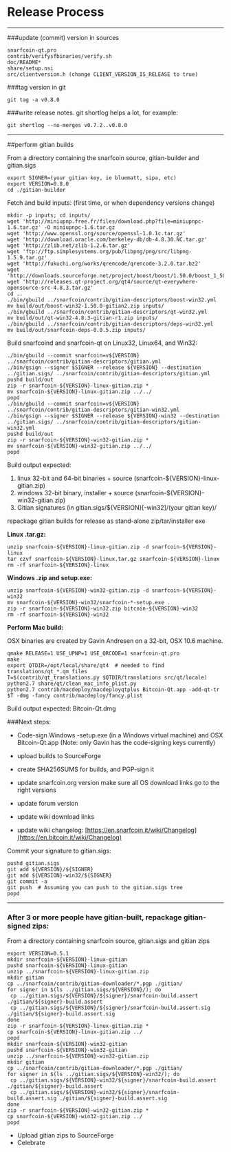 Release Process
====================

* * *

###update (commit) version in sources


	snarfcoin-qt.pro
	contrib/verifysfbinaries/verify.sh
	doc/README*
	share/setup.nsi
	src/clientversion.h (change CLIENT_VERSION_IS_RELEASE to true)

###tag version in git

	git tag -a v0.8.0

###write release notes. git shortlog helps a lot, for example:

	git shortlog --no-merges v0.7.2..v0.8.0

* * *

##perform gitian builds

 From a directory containing the snarfcoin source, gitian-builder and gitian.sigs
  
	export SIGNER=(your gitian key, ie bluematt, sipa, etc)
	export VERSION=0.8.0
	cd ./gitian-builder

 Fetch and build inputs: (first time, or when dependency versions change)

	mkdir -p inputs; cd inputs/
	wget 'http://miniupnp.free.fr/files/download.php?file=miniupnpc-1.6.tar.gz' -O miniupnpc-1.6.tar.gz
	wget 'http://www.openssl.org/source/openssl-1.0.1c.tar.gz'
	wget 'http://download.oracle.com/berkeley-db/db-4.8.30.NC.tar.gz'
	wget 'http://zlib.net/zlib-1.2.6.tar.gz'
	wget 'ftp://ftp.simplesystems.org/pub/libpng/png/src/libpng-1.5.9.tar.gz'
	wget 'http://fukuchi.org/works/qrencode/qrencode-3.2.0.tar.bz2'
	wget 'http://downloads.sourceforge.net/project/boost/boost/1.50.0/boost_1_50_0.tar.bz2'
	wget 'http://releases.qt-project.org/qt4/source/qt-everywhere-opensource-src-4.8.3.tar.gz'
	cd ..
	./bin/gbuild ../snarfcoin/contrib/gitian-descriptors/boost-win32.yml
	mv build/out/boost-win32-1.50.0-gitian2.zip inputs/
	./bin/gbuild ../snarfcoin/contrib/gitian-descriptors/qt-win32.yml
	mv build/out/qt-win32-4.8.3-gitian-r1.zip inputs/
	./bin/gbuild ../snarfcoin/contrib/gitian-descriptors/deps-win32.yml
	mv build/out/snarfcoin-deps-0.0.5.zip inputs/

 Build snarfcoind and snarfcoin-qt on Linux32, Linux64, and Win32:
  
	./bin/gbuild --commit snarfcoin=v${VERSION} ../snarfcoin/contrib/gitian-descriptors/gitian.yml
	./bin/gsign --signer $SIGNER --release ${VERSION} --destination ../gitian.sigs/ ../snarfcoin/contrib/gitian-descriptors/gitian.yml
	pushd build/out
	zip -r snarfcoin-${VERSION}-linux-gitian.zip *
	mv snarfcoin-${VERSION}-linux-gitian.zip ../../
	popd
	./bin/gbuild --commit snarfcoin=v${VERSION} ../snarfcoin/contrib/gitian-descriptors/gitian-win32.yml
	./bin/gsign --signer $SIGNER --release ${VERSION}-win32 --destination ../gitian.sigs/ ../snarfcoin/contrib/gitian-descriptors/gitian-win32.yml
	pushd build/out
	zip -r snarfcoin-${VERSION}-win32-gitian.zip *
	mv snarfcoin-${VERSION}-win32-gitian.zip ../../
	popd

  Build output expected:

  1. linux 32-bit and 64-bit binaries + source (snarfcoin-${VERSION}-linux-gitian.zip)
  2. windows 32-bit binary, installer + source (snarfcoin-${VERSION}-win32-gitian.zip)
  3. Gitian signatures (in gitian.sigs/${VERSION}[-win32]/(your gitian key)/

repackage gitian builds for release as stand-alone zip/tar/installer exe

**Linux .tar.gz:**

	unzip snarfcoin-${VERSION}-linux-gitian.zip -d snarfcoin-${VERSION}-linux
	tar czvf snarfcoin-${VERSION}-linux.tar.gz snarfcoin-${VERSION}-linux
	rm -rf snarfcoin-${VERSION}-linux

**Windows .zip and setup.exe:**

	unzip snarfcoin-${VERSION}-win32-gitian.zip -d snarfcoin-${VERSION}-win32
	mv snarfcoin-${VERSION}-win32/snarfcoin-*-setup.exe .
	zip -r snarfcoin-${VERSION}-win32.zip bitcoin-${VERSION}-win32
	rm -rf snarfcoin-${VERSION}-win32

**Perform Mac build:**

  OSX binaries are created by Gavin Andresen on a 32-bit, OSX 10.6 machine.

	qmake RELEASE=1 USE_UPNP=1 USE_QRCODE=1 snarfcoin-qt.pro
	make
	export QTDIR=/opt/local/share/qt4  # needed to find translations/qt_*.qm files
	T=$(contrib/qt_translations.py $QTDIR/translations src/qt/locale)
	python2.7 share/qt/clean_mac_info_plist.py
	python2.7 contrib/macdeploy/macdeployqtplus Bitcoin-Qt.app -add-qt-tr $T -dmg -fancy contrib/macdeploy/fancy.plist

 Build output expected: Bitcoin-Qt.dmg

###Next steps:

* Code-sign Windows -setup.exe (in a Windows virtual machine) and
  OSX Bitcoin-Qt.app (Note: only Gavin has the code-signing keys currently)

* upload builds to SourceForge

* create SHA256SUMS for builds, and PGP-sign it

* update snarfcoin.org version
  make sure all OS download links go to the right versions

* update forum version

* update wiki download links

* update wiki changelog: [https://en.snarfcoin.it/wiki/Changelog](https://en.bitcoin.it/wiki/Changelog)

Commit your signature to gitian.sigs:

	pushd gitian.sigs
	git add ${VERSION}/${SIGNER}
	git add ${VERSION}-win32/${SIGNER}
	git commit -a
	git push  # Assuming you can push to the gitian.sigs tree
	popd

-------------------------------------------------------------------------

### After 3 or more people have gitian-built, repackage gitian-signed zips:

From a directory containing snarfcoin source, gitian.sigs and gitian zips

	export VERSION=0.5.1
	mkdir snarfcoin-${VERSION}-linux-gitian
	pushd snarfcoin-${VERSION}-linux-gitian
	unzip ../snarfcoin-${VERSION}-linux-gitian.zip
	mkdir gitian
	cp ../snarfcoin/contrib/gitian-downloader/*.pgp ./gitian/
	for signer in $(ls ../gitian.sigs/${VERSION}/); do
	 cp ../gitian.sigs/${VERSION}/${signer}/snarfcoin-build.assert ./gitian/${signer}-build.assert
	 cp ../gitian.sigs/${VERSION}/${signer}/snarfcoin-build.assert.sig ./gitian/${signer}-build.assert.sig
	done
	zip -r snarfcoin-${VERSION}-linux-gitian.zip *
	cp snarfcoin-${VERSION}-linux-gitian.zip ../
	popd
	mkdir snarfcoin-${VERSION}-win32-gitian
	pushd snarfcoin-${VERSION}-win32-gitian
	unzip ../snarfcoin-${VERSION}-win32-gitian.zip
	mkdir gitian
	cp ../snarfcoin/contrib/gitian-downloader/*.pgp ./gitian/
	for signer in $(ls ../gitian.sigs/${VERSION}-win32/); do
	 cp ../gitian.sigs/${VERSION}-win32/${signer}/snarfcoin-build.assert ./gitian/${signer}-build.assert
	 cp ../gitian.sigs/${VERSION}-win32/${signer}/snarfcoin-build.assert.sig ./gitian/${signer}-build.assert.sig
	done
	zip -r snarfcoin-${VERSION}-win32-gitian.zip *
	cp snarfcoin-${VERSION}-win32-gitian.zip ../
	popd

- Upload gitian zips to SourceForge
- Celebrate 
